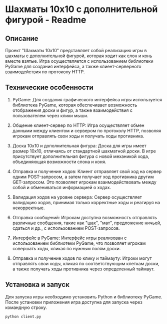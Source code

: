 # Шахматы 10x10 с дополнительной фигурой - Readme

## Описание
Проект "Шахматы 10x10" представляет собой реализацию игры в шахматы с дополнительной фигурой, которая ходит как слон и конь вместе взятые. Игра осуществляется с использованием библиотеки PyGame для создания интерфейса, а также клиент-серверного взаимодействия по протоколу HTTP.

## Технические особенности
1. PyGame: Для создания графического интерфейса игры используется библиотека PyGame, которая обеспечивает возможность отображения доски и фигур, а также взаимодействия с пользователем через клики мыши.

2. Общение клиент-сервер по HTTP: Игра осуществляет обмен данными между клиентом и сервером по протоколу HTTP, позволяя игрокам отправлять свои ходы и получать ходы противника.

3. Доска 10x10 и дополнительная фигура: Доска для игры имеет размер 10x10, отличаясь от стандартной шахматной доски. В игре присутствует дополнительная фигура с новой механикой хода, объединяющая возможности слона и коня.

4. Отправка и получение ходов: Клиент отправляет свой ход на сервер одним POST-запросом, а затем получает ход противника другим GET-запросом. Это позволяет игрокам взаимодействовать между собой и обмениваться информацией о ходах.

5. Валидация ходов на уровне сервера: Сервер осуществляет валидацию ходов, принимая только корректные ходы и реагируя на некорректные.

6. Отправка сообщений: Игрокам доступна возможность отправлять различные сообщения, такие как "шах", "мат", предложение ничьей, сдаться и др., с использованием POST-запросов.

7. Интерфейс в PyGame: Интерфейс игры реализован с использованием библиотеки PyGame, что позволяет игрокам совершать ходы, кликая по нужным полям доски.

8. Отправка и получение ходов по клику и таймауту: Игроки могут отправлять свои ходы, кликая по соответствующим клеткам доски, а также получать ходы противника через определенный таймаут.

## Установка и запуск
Для запуска игры необходимо установить Python и библиотеку PyGame. После установки приложения игра доступна для запуска через командную строку.

```python client.py```
